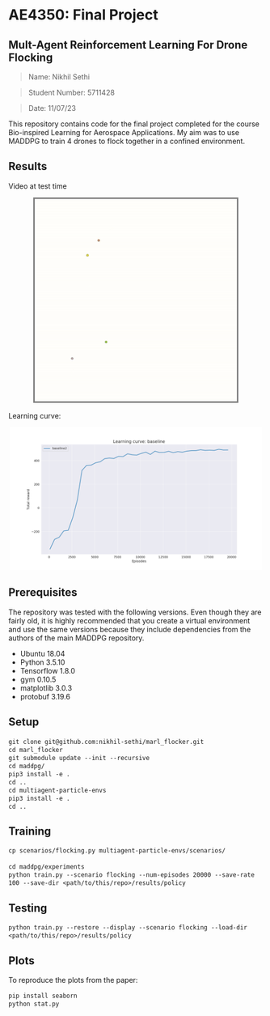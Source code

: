 # AE4350: Final Project
## Mult-Agent Reinforcement Learning For Drone Flocking

> Name: Nikhil Sethi

> Student Number: 5711428

> Date: 11/07/23 

This repository contains code for the final project completed for the course Bio-inspired Learning for Aerospace Applications. My aim was to use MADDPG to train 4 drones to flock together in a confined environment.

## Results

Video at test time

<p align='center'><img src="./media/flocking.gif" width=400 style="border: 3px solid grey" ></p>


Learning curve:
<p align='center'><img src="./media/learning_curve.png" width=500></p>

## Prerequisites
The repository was tested with the following versions. Even though they are fairly old, it is highly recommended that you create a virtual environment and use the same versions because they include dependencies from the authors of the main MADDPG repository.

- Ubuntu 18.04
- Python 3.5.10
- Tensorflow 1.8.0
- gym 0.10.5
- matplotlib 3.0.3
- protobuf 3.19.6


## Setup

```
git clone git@github.com:nikhil-sethi/marl_flocker.git
cd marl_flocker
git submodule update --init --recursive
cd maddpg/
pip3 install -e .
cd ..
cd multiagent-particle-envs
pip3 install -e .
cd ..
```

## Training
```
cp scenarios/flocking.py multiagent-particle-envs/scenarios/

cd maddpg/experiments
python train.py --scenario flocking --num-episodes 20000 --save-rate 100 --save-dir <path/to/this/repo>/results/policy
```

## Testing
```
python train.py --restore --display --scenario flocking --load-dir <path/to/this/repo>/results/policy
```

## Plots
To reproduce the plots from the paper:
```
pip install seaborn
python stat.py
```

